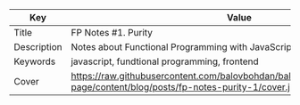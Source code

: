 | Key           | Value                                                                                                                        |
| ------------- | ---------------------------------------------------------------------------------------------------------------------------- |
| Title         | FP Notes #1. Purity                                                                                                          |
| Description   | Notes about Functional Programming with JavaScript                                                                           |
| Keywords      | javascript, fundtional programming, frontend                                                                                 |
| Cover         | https://raw.githubusercontent.com/balovbohdan/balovbohdan.github.io/github-page/content/blog/posts/fp-notes-purity-1/cover.jpg |
